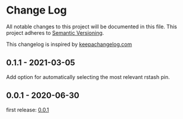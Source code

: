 # Change Log

All notable changes to this project will be documented in this file.
This project adheres to [Semantic Versioning](http://semver.org/).

This changelog is inspired by [keepachangelog.com](http://http://keepachangelog.com/de/)

## 0.1.1 - 2021-03-05

Add option for automatically selecting the most relevant rstash pin.

## 0.0.1 - 2020-06-30

first release: [0.0.1](https://github.com/otto-de/rstash/releases/tag/v0.0.1)
